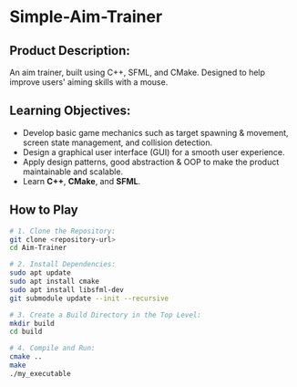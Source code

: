 # Simple-Aim-Trainer

## Product Description:
An aim trainer, built using C++, SFML, and CMake. Designed to help improve users' aiming skills with a mouse.

## Learning Objectives:
- Develop basic game mechanics such as target spawning & movement, screen state management, and collision detection.
- Design a graphical user interface (GUI) for a smooth user experience.
- Apply design patterns, good abstraction & OOP to make the product maintainable and scalable.
- Learn **C++**, **CMake**, and **SFML**.

## How to Play

```bash
# 1. Clone the Repository:
git clone <repository-url>
cd Aim-Trainer

# 2. Install Dependencies:
sudo apt update
sudo apt install cmake
sudo apt install libsfml-dev
git submodule update --init --recursive

# 3. Create a Build Directory in the Top Level:
mkdir build
cd build

# 4. Compile and Run:
cmake ..
make
./my_executable
